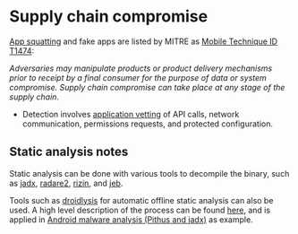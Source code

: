 # Supply chain compromise

[App squatting](../mobile/squatting.md) and fake apps are listed by MITRE as [Mobile Technique ID T1474](https://attack.mitre.org/techniques/T1474/): 

_Adversaries may manipulate products or product delivery mechanisms prior to receipt by a final consumer for the purpose of data or system compromise. Supply chain compromise can take place at any stage of the supply chain._

* Detection involves [application vetting](https://attack.mitre.org/datasources/DS0041/) of API calls, network communication, permissions requests, and protected configuration.

## Static analysis notes

Static analysis can be done with various tools to decompile the binary, such as [jadx](https://testlab.tymyrddin.dev/docs/dfir/jadx), [radare2](https://testlab.tymyrddin.dev/docs/dis/r2), [rizin](https://testlab.tymyrddin.dev/docs/dis/rizin), and [jeb](https://testlab.tymyrddin.dev/docs/dis/jeb). 

Tools such as [droidlysis](https://testlab.tymyrddin.dev/docs/dfir/droidlysis) for automatic offline static analysis can also be used. A high level description of the process can be found [here](https://dfir.tymyrddin.dev/docs/notes/mobile-analysis), and is applied in [Android malware analysis (Pithus and jadx)](../thm/android.md) as example.
